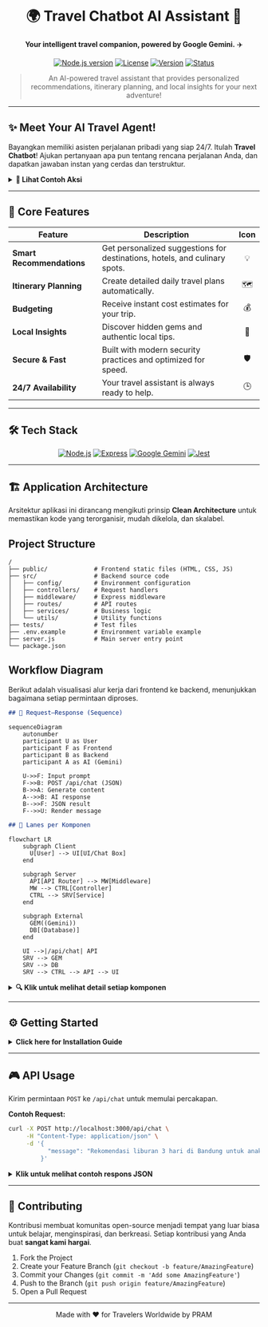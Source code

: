 <div align="center">

  # 🌍 **Travel Chatbot AI Assistant** 🤖

  **Your intelligent travel companion, powered by Google Gemini.** ✈️

  <p>
    <a href="https://nodejs.org/en/about/releases/"><img src="https://img.shields.io/badge/Node.js-%3E%3D18.0.0-339933?style=for-the-badge&logo=node.js" alt="Node.js version"></a>
    <a href="https://opensource.org/licenses/MIT"><img src="https://img.shields.io/badge/License-MIT-blue.svg?style=for-the-badge" alt="License"></a>
    <a href="#"><img src="https://img.shields.io/badge/Version-1.0.0-orange?style=for-the-badge" alt="Version"></a>
    <a href="#"><img src="https://img.shields.io/badge/status-active-brightgreen?style=for-the-badge" alt="Status"></a>
  </p>

  > An AI-powered travel assistant that provides personalized recommendations, itinerary planning, and local insights for your next adventure!
</div>

---

## ✨ **Meet Your AI Travel Agent!**

Bayangkan memiliki asisten perjalanan pribadi yang siap 24/7. Itulah **Travel Chatbot**! Ajukan pertanyaan apa pun tentang rencana perjalanan Anda, dan dapatkan jawaban instan yang cerdas dan terstruktur.

<details>
  <summary><strong>👀 Lihat Contoh Aksi</strong></summary>
  <br>
<<<<<<< HEAD
  <img width="834" height="920" alt="image" src="https://github.com/user-attachments/assets/e1716518-9e30-4db7-9b67-090a91018db3" />
=======
  <img src="https://i.imgur.com/e8a2f8a.gif" alt="Demo GIF" width="100%"/>
>>>>>>> e1002a6 (UNTUK CINTANYA AKUUUUU)
  <br>
  <p align="center"><em>Dapatkan rekomendasi, itinerary, dan estimasi budget dalam hitungan detik!</em></p>
</details>

---

## 🚀 **Core Features**

| Feature | Description | Icon |
|---|---|:---:|
| **Smart Recommendations** | Get personalized suggestions for destinations, hotels, and culinary spots. | 💡 |
| **Itinerary Planning** | Create detailed daily travel plans automatically. | 🗺️ |
| **Budgeting** | Receive instant cost estimates for your trip. | 💰 |
| **Local Insights** | Discover hidden gems and authentic local tips. | 💎 |
| **Secure & Fast** | Built with modern security practices and optimized for speed. | 🛡️ |
| **24/7 Availability** | Your travel assistant is always ready to help. | 🕒 |

---

## 🛠️ **Tech Stack**

<div align="center">
  <a href="https://nodejs.org/"><img src="https://img.shields.io/badge/Node.js-339933?style=for-the-badge&logo=nodedotjs&logoColor=white" alt="Node.js"></a>
  <a href="https://expressjs.com/"><img src="https://img.shields.io/badge/Express-000000?style=for-the-badge&logo=express&logoColor=white" alt="Express"></a>
  <a href="https://ai.google.dev/"><img src="https://img.shields.io/badge/Google_Gemini-4285F4?style=for-the-badge&logo=google&logoColor=white" alt="Google Gemini"></a>
  <a href="https://jestjs.io/"><img src="https://img.shields.io/badge/Jest-C21325?style=for-the-badge&logo=jest&logoColor=white" alt="Jest"></a>
</div>

---

## 🏗️ **Application Architecture**

Arsitektur aplikasi ini dirancang mengikuti prinsip **Clean Architecture** untuk memastikan kode yang terorganisir, mudah dikelola, dan skalabel.

## **Project Structure**
```
/
├── public/             # Frontend static files (HTML, CSS, JS)
├── src/                # Backend source code
│   ├── config/         # Environment configuration
│   ├── controllers/    # Request handlers
│   ├── middleware/     # Express middleware
│   ├── routes/         # API routes
│   ├── services/       # Business logic
│   └── utils/          # Utility functions
├── tests/              # Test files
├── .env.example        # Environment variable example
├── server.js           # Main server entry point
└── package.json
```

## **Workflow Diagram**
Berikut adalah visualisasi alur kerja dari frontend ke backend, menunjukkan bagaimana setiap permintaan diproses.

```markdown
## 🔁 Request–Response (Sequence)
```

```mermaid
sequenceDiagram
    autonumber
    participant U as User
    participant F as Frontend
    participant B as Backend
    participant A as AI (Gemini)

    U->>F: Input prompt
    F->>B: POST /api/chat (JSON)
    B->>A: Generate content
    A-->>B: AI response
    B-->>F: JSON result
    F-->>U: Render message
```

```markdown
## 🧭 Lanes per Komponen
```

```mermaid
flowchart LR
    subgraph Client
      U[User] --> UI[UI/Chat Box]
    end

    subgraph Server
      API[API Router] --> MW[Middleware]
      MW --> CTRL[Controller]
      CTRL --> SRV[Service]
    end

    subgraph External
      GEM((Gemini))
      DB[(Database)]
    end

    UI -->|/api/chat| API
    SRV --> GEM
    SRV --> DB
    SRV --> CTRL --> API --> UI
```

<details>
  <summary><strong>🔍 Klik untuk melihat detail setiap komponen</strong></summary>
  
  - **Frontend**: Antarmuka pengguna yang bersih dan responsif (HTML, CSS, JS).
  - **Backend (Node.js & Express)**:
    - **API Routes**: Mendefinisikan endpoint (`/api/chat`).
    - **Middleware**: Melindungi dari serangan (Helmet, CORS), validasi input, dan rate limiting.
    - **Controller**: Mengelola alur permintaan dan respons.
    - **Service Layer**: Memproses logika bisnis dan berkomunikasi dengan Google Gemini.
  - **External Service**:
    - **Google Gemini AI**: Model AI yang menghasilkan respons cerdas.

</details>

---

## ⚙️ **Getting Started**

<details>
<summary><strong>Click here for Installation Guide</strong></summary>

### **1. Clone Repository**
```bash
git clone https://github.com/your-username/travel-chatbot.git
cd travel-chatbot
```

### **2. Install Dependencies**
```bash
npm install
```

### **3. Setup Environment**
Buat file `.env` dari contoh dan tambahkan kunci API Google Gemini Anda.
```bash
cp .env.example .env
```
Lalu, edit file `.env`:
```env
# .env
API_KEY="YOUR_GOOGLE_GEMINI_API_KEY"
PORT=3000
```

### **4. Run the Server**
Mode pengembangan dengan auto-reload:
```bash
npm run dev
```
Server akan aktif di `http://localhost:3000`.

### **5. Health Check**
Verifikasi koneksi server dan AI:
```bash
npm run health
```
</details>

---

## 🎮 **API Usage**

Kirim permintaan `POST` ke `/api/chat` untuk memulai percakapan.

**Contoh Request:**
```bash
curl -X POST http://localhost:3000/api/chat \
     -H "Content-Type: application/json" \
     -d '{
           "message": "Rekomendasi liburan 3 hari di Bandung untuk anak muda"
         }'
```

<details>
  <summary><strong>Klik untuk melihat contoh respons JSON</strong></summary>

```json
{
  "success": true,
  "data": {
    "response": "Tentu! Ini dia rekomendasi liburan seru 3 hari di Bandung untuk anak muda:\n\n**Day 1: City Vibes & Culinary**\n- 🍜 Sarapan di Warung Kopi Purnama\n- 🛍️ Jalan-jalan di Jalan Braga\n- 📸 Foto-foto di Kopi Anjis\n\n...",
    "metadata": {
      "duration": 980,
      "tokensUsed": 410,
      "model": "gemini-1.5-pro"
    }
  }
}
```
</details>


---

## 🤝 **Contributing**

Kontribusi membuat komunitas open-source menjadi tempat yang luar biasa untuk belajar, menginspirasi, dan berkreasi. Setiap kontribusi yang Anda buat **sangat kami hargai**.

1.  Fork the Project
2.  Create your Feature Branch (`git checkout -b feature/AmazingFeature`)
3.  Commit your Changes (`git commit -m 'Add some AmazingFeature'`)
4.  Push to the Branch (`git push origin feature/AmazingFeature`)
5.  Open a Pull Request

---
<div align="center">
  Made with ❤️ for Travelers Worldwide by PRAM
</div>
